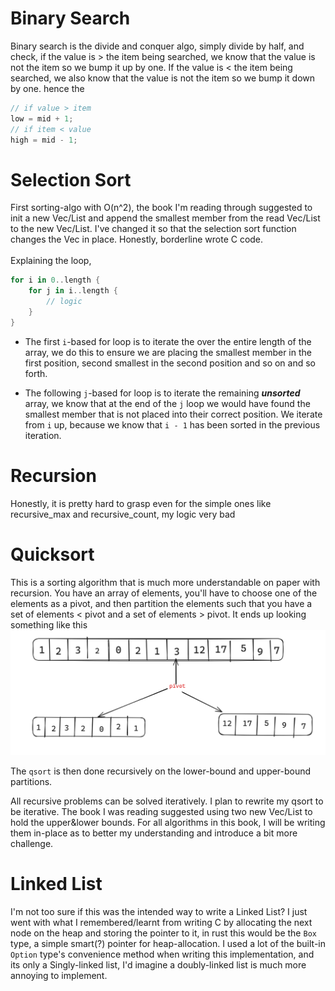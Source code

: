# Binary Search
Binary search is the divide and conquer algo, simply divide by half, and check, if the value is > the item being searched, we know that the value is not the item so we bump it up by one.
If the value is < the item being searched, we also know that the value is not the item so we bump it down by one.
hence the 
```rust
// if value > item
low = mid + 1;
// if item < value
high = mid - 1;
```

# Selection Sort
First sorting-algo with O(n^2), the book I'm reading through suggested to init a new Vec/List and append the smallest member from the read Vec/List to the new Vec/List.
I've changed it so that the selection sort function changes the Vec in place.
Honestly, borderline wrote C code.<br></br>
Explaining the loop,
```rust
for i in 0..length {
    for j in i..length {
        // logic
    }
}
```
- The first `i`-based for loop is to iterate the over the entire length of the array, we do this to ensure we are placing the smallest member in the first position, second smallest in the second position
and so on and so forth.

- The following `j`-based for loop is to iterate the remaining ***unsorted*** array, we know that at the end of the `j` loop we would have found the smallest member that is not placed into their
correct position. We iterate from `i` up, because we know that `i - 1` has been sorted in the previous iteration.

# Recursion

Honestly, it is pretty hard to grasp even for the simple ones like recursive_max and recursive_count, my logic very bad 

# Quicksort

This is a sorting algorithm that is much more understandable on paper with recursion. You have an array of elements, you'll have to choose one of the elements as a pivot, and then
partition the elements such that you have a set of elements < pivot and a set of elements > pivot.
It ends up looking something like this
![img](./images/qsort.png)

The `qsort` is then done recursively on the lower-bound and upper-bound partitions.

All recursive problems can be solved iteratively. I plan to rewrite my qsort to be iterative. The book I was reading suggested using two new Vec/List to hold the upper&lower bounds.
For all algorithms in this book, I will be writing them in-place as to better my understanding and introduce a bit more challenge.

# Linked List
I'm not too sure if this was the intended way to write a Linked List? I just went with what I remembered/learnt from writing C by allocating the next node on the heap and storing the pointer
to it, in rust this would be the `Box` type, a simple smart(?) pointer for heap-allocation.
I used a lot of the built-in `Option` type's convenience method when writing this implementation, and its only a Singly-linked list, I'd imagine a doubly-linked list is much more annoying
to implement.
